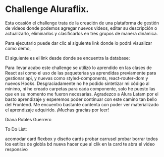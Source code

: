 <h1> Challenge Aluraflix. </h1>

Esta ocasión el challenge trata de la creación de una plataforma de gestión de videos donde podemos agregar nuevos videos, editar su descripción o actualizarlo, eliminarlos y clasificarlos en tres grupos de manera dinámica.

Para ejecutarlo puede dar clic al siguiente link donde lo podrá visualizar como demo,


El siguiente es el link desde donde se encuentra la database:


Para llevar acabo este challenge se utilizó lo aprendido en las clases de React asi como el uso de las paqueterías ya aprendidas previamente para gestionar api, y nuevas como styled-components, react-router-dom y nuevos Hooks.
Desgraciadamente no he podido sintetizar mi código al mínimo, ni he creado carpetas para cada componente, solo he puesto las que en su momento me fueron necesarias.
Agradezco a Alura Latam por el basto aprendizaje y esperemos poder continuar con este camino tan bello del Frontend. Me encuentro bastante contenta con poder ver materializado el aprendizaje adquirido.
¡Muchas gracias por leer!

Diana Robles Guerrero





To Do List:

acomodar card flexbox y diseño cards
    probar carrusel
    probar borrar todos los estilos de globla
bd nueva
hacer que al clik en la card te abra el video
responsivo
